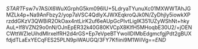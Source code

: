 $START$Fsw7v7ASiX6WuXGrphG5km096lU+5LdryaTYunuXc01MXWWTAhJGMZLk4p+Na9AnFbzy2/yop7aVSC4QdlyXJWXEqkroQJk0N/ZyDhjly5iowkXPrzddGKzV3QWBiR2OkOax4ntLirK2uf6eAUpGcPIvtLigIK351UZyWShNt+hkyAuL+If8VZN29o0nN/OJnEpER32k40G80KVCpX8KlfH5MHoqbE30U2/+jOENCWttWZleUihdMIrxelfRH2d4rGS+Ep7eVpeBTYwoIlDIMbEdgmcfgjPdt2gBUXfdjdTLaExYECqFES25PLN9piWAUGQ/3FY7Kfiini9M1WiIVg==$END$